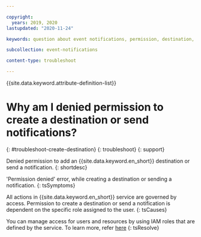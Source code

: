 ```yaml
---

copyright:
  years: 2019, 2020
lastupdated: "2020-11-24"

keywords: question about event notifications, permission, destination, authorization, notification

subcollection: event-notifications

content-type: troubleshoot

---
```



{{site.data.keyword.attribute-definition-list}}


# Why am I denied permission to create a destination or send notifications?
{: #troubleshoot-create-destination}
{: troubleshoot}
{: support} 

Denied permission to add an {{site.data.keyword.en_short}} destination or send a notification.
{: shortdesc}

'Permission denied' error, while creating a destination or sending a notification.
{: tsSymptoms}

All actions in {{site.data.keyword.en_short}} service are governed by access. Permission to create a destination or send a notification is dependent on the specific role assigned to the user.
{: tsCauses}

You can manage access for users and resources by using IAM roles that are defined by the service. To learn more, refer [here](/docs/event-notifications?topic=event-notifications-service-access-management)
{: tsResolve}


